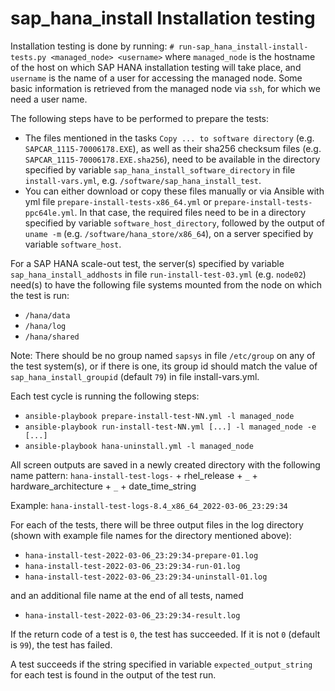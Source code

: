 # sap_hana_install Installation testing

Installation testing is done by running:
`# run-sap_hana_install-install-tests.py <managed_node> <username>`
where `managed_node` is the hostname of the host on which SAP HANA installation testing will take place,
and `username` is the name of a user for accessing the managed node. Some basic information is retrieved
from the managed node via `ssh`, for which we need a user name.

The following steps have to be performed to prepare the tests:
- The files mentioned in the tasks `Copy ... to software directory` (e.g. `SAPCAR_1115-70006178.EXE`),
  as well as their sha256 checksum files (e.g. `SAPCAR_1115-70006178.EXE.sha256`), need to be available
  in the directory specified by variable `sap_hana_install_software_directory` in file
  `install-vars.yml`, e.g. `/software/sap_hana_install_test`.
- You can either download or copy these files manually or via Ansible with yml file
  `prepare-install-tests-x86_64.yml` or `prepare-install-tests-ppc64le.yml`.
  In that case, the required files need to be in a directory specified by variable `software_host_directory`,
  followed by the output of `uname -m` (e.g. `/software/hana_store/x86_64`), on a server
  specified by variable `software_host`.

For a SAP HANA scale-out test, the server(s) specified by variable `sap_hana_install_addhosts` in file
`run-install-test-03.yml` (e.g. `node02`) need(s) to have the following file systems mounted from the node on
which the test is run:
- `/hana/data`
- `/hana/log`
- `/hana/shared`

Note: There should be no group named `sapsys` in file `/etc/group` on any of the test system(s), or if
there is one, its group id should match the value of `sap_hana_install_groupid` (default `79`) in file
install-vars.yml.

Each test cycle is running the following steps:
- `ansible-playbook prepare-install-test-NN.yml -l managed_node`
- `ansible-playbook run-install-test-NN.yml [...] -l managed_node -e [...]`
- `ansible-playbook hana-uninstall.yml -l managed_node`

All screen outputs are saved in a newly created directory with the following name pattern:
`hana-install-test-logs-` + rhel_release + `_` + hardware_architecture + `_` + date_time_string

Example:
`hana-install-test-logs-8.4_x86_64_2022-03-06_23:29:34`

For each of the tests, there will be three output files in the log directory (shown with
example file names for the directory mentioned above):
- `hana-install-test-2022-03-06_23:29:34-prepare-01.log`
- `hana-install-test-2022-03-06_23:29:34-run-01.log`
- `hana-install-test-2022-03-06_23:29:34-uninstall-01.log`

and an additional file name at the end of all tests, named
- `hana-install-test-2022-03-06_23:29:34-result.log`

If the return code of a test is `0`, the test has succeeded. If it is not `0` (default is `99`),
the test has failed.

A test succeeds if the string specified in variable `expected_output_string` for each test is found
in the output of the test run.
